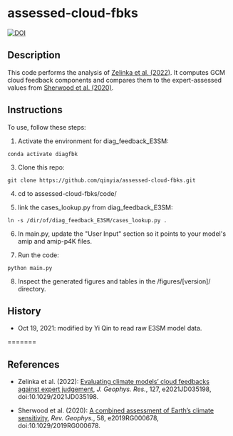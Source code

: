 # assessed-cloud-fbks

[![DOI](https://zenodo.org/badge/353136800.svg)](https://zenodo.org/badge/latestdoi/353136800)

## Description
This code performs the analysis of [Zelinka et al. (2022)](https://agupubs.onlinelibrary.wiley.com/doi/full/10.1029/2021JD035198). It computes GCM cloud feedback components and compares them to the expert-assessed values from [Sherwood et al. (2020)](https://agupubs.onlinelibrary.wiley.com/doi/full/10.1029/2019RG000678). 

## Instructions
To use, follow these steps:

1. Activate the environment for diag_feedback_E3SM:
```
conda activate diagfbk
```
3. Clone this repo:
```
git clone https://github.com/qinyia/assessed-cloud-fbks.git
```
4. cd to assessed-cloud-fbks/code/

5. link the cases_lookup.py from diag_feedback_E3SM:
```
ln -s /dir/of/diag_feedback_E3SM/cases_lookup.py .
```

6. In main.py, update the "User Input" section so it points to your model's amip and amip-p4K files.

7. Run the code:
```
python main.py
```

8. Inspect the generated figures and tables in the /figures/[version]/ directory.


## History
- Oct 19, 2021: modified by Yi Qin to read raw E3SM model data.

=======

## References
- Zelinka et al. (2022): [Evaluating climate models’ cloud feedbacks against expert judgement](https://agupubs.onlinelibrary.wiley.com/doi/full/10.1029/2021JD035198), <em>J. Geophys. Res.</em>, 127, e2021JD035198, doi:10.1029/2021JD035198.

- Sherwood et al. (2020): [A combined assessment of Earth’s climate sensitivity](https://agupubs.onlinelibrary.wiley.com/doi/abs/10.1029/2019RG000678), <em>Rev. Geophys.</em>, 58, e2019RG000678, doi:10.1029/2019RG000678.

